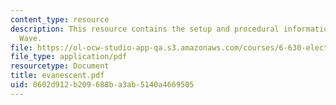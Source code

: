 ```yaml
---
content_type: resource
description: This resource contains the setup and procedural information for Evanescent
  Wave.
file: https://ol-ocw-studio-app-qa.s3.amazonaws.com/courses/6-630-electromagnetics-fall-2006/0602d912b209688ba3ab5140a4669505_evanescent.pdf
file_type: application/pdf
resourcetype: Document
title: evanescent.pdf
uid: 0602d912-b209-688b-a3ab-5140a4669505
---
```

